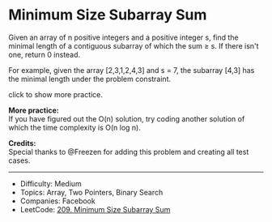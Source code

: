 # Minimum Size Subarray Sum

Given an array of n positive integers and a positive integer s, find the minimal length of a contiguous subarray of which the sum ≥ s. If there isn't one, return 0 instead.

For example, given the array [2,3,1,2,4,3] and s = 7,
the subarray [4,3] has the minimal length under the problem constraint.

click to show more practice.

**More practice:**  
If you have figured out the O(n) solution, try coding another solution of which the time complexity is O(n log n).

**Credits:**  
Special thanks to @Freezen for adding this problem and creating all test cases.

---

* Difficulty: Medium
* Topics: Array, Two Pointers, Binary Search
* Companies: Facebook
* LeetCode: [209. Minimum Size Subarray Sum](https://leetcode.com/problems/minimum-size-subarray-sum/description/)
